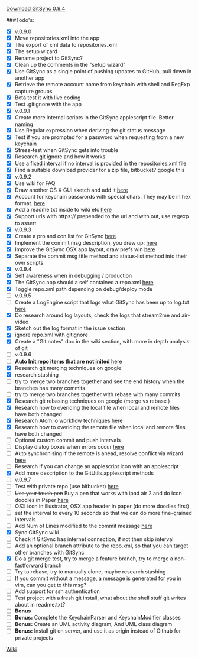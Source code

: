 [Download GitSync 0.9.4](https://github.com/eonist/GitSync/releases/download/0.9.4/GitSync.app.zip)

###Todo's:
- [x] v.0.9.0
 - [x] Move repositories.xml into the app
 - [x] The export of xml data to repositories.xml
 - [x] The setup wizard
 - [x] Rename project to GitSync?
 - [x] Clean up the comments in the "setup wizard"
 - [x] Use GitSync as a single point of pushing updates to GitHub, pull down in another app
 - [x] Retrieve the remote account name from keychain with shell and RegExp capture groups
 - [x] Beta test it with live coding
 - [x] Test .gitignore with the app
- [x] v.0.9.1
 - [x] Create more internal scripts in the GitSync.applescript file. Better naming
 - [x] Use Regular expression when deriving the git status message
 - [x] Test if you are prompted for a password when requesting from a new keychain
 - [x] Stress-test when GitSync gets into trouble
 - [x] Research git ignore and how it works
 - [x] Use a fixed interval if no interval is provided in the repositories.xml file
 - [x] Find a suitable download provider for a zip file, bitbucket? google this
- [x] v.0.9.2
 - [x] Use wiki for FAQ
 - [x] Draw another OS X GUI sketch and add it [here](https://github.com/eonist/GitSync/issues/16)
 - [x] Account for keychain passwords with special chars. They may be in hex format. [here](https://github.com/eonist/GitSync/issues/18)
 - [x] Add a readme.txt inside to wiki etc [here](https://github.com/eonist/GitSync/issues/21)
 - [x] Support urls with https:// prepended to the url and with out, use regexp to assert
- [x] v.0.9.3
 - [x] Create a pro and con list for GitSync [here](https://github.com/eonist/GitSync/issues/19)
 - [x] Implement the commit msg description, you drew up: [here](https://github.com/eonist/GitSync/issues/10)
 - [x] Improve the GitSync OSX app layout, draw prefs win [here](https://github.com/eonist/GitSync/issues/16)
 - [x] Separate the commit msg title method and status-list method into their own scripts
- [x] v.0.9.4
 - [x] Self awareness when in debugging / production
 - [x] The GitSync.app should a self contained a repo.xml [here](https://github.com/eonist/GitSync/issues/31)
 - [x] Toggle repo.xml path depending on debug/deploy mode
- [ ] v.0.9.5
 - [ ] Create a LogEngine script that logs what GitSync has been up to log.txt [here](https://github.com/eonist/GitSync/issues/33) 
 - [x] Do research around log layouts, check the logs that stream2me and air-video
 - [x] Sketch out the log format in the issue section
 - [x] ignore repo.xml with gitignore
 - [x] Create a "Git notes" doc in the wiki section, with more in depth analysis of git
- [ ] v.0.9.6
 - [ ] **Auto Init repo items that are not inited** [here](https://github.com/eonist/GitSync/issues/30)
 - [x] Research git merging techniques on google
 - [x] research stashing
 - [ ] try to merge two branches together and see the end history when the branches has many commits
 - [ ] try to merge two branches together with rebase with many commits
 - [x] Research git rebasing techniques on google (merge vs rebase )
 - [x] Research how to overiding the local file when local and remote files have both changed
 - [x] Research Atom.io workflow techniques [here](https://github.com/eonist/GitSync/wiki/Atom-tips-and-tricks) 
 - [x] Research how to overiding the remote file when local and remote files have both changed
 - [ ] Optional custom commit and push intervals
 - [ ] Display dialog boxes when errors occur [here](https://github.com/eonist/GitSync/issues/24)  
 - [ ] Auto synchronising if the remote is ahead, resolve conflict via wizard [here](https://github.com/eonist/GitSync/issues/17)
 - [ ] Research if you can change an applescript icon with an applescript
 - [x] Add more description to the GitUtils.applescript methods
- [ ] v.0.9.7
 - [ ] Test with  private repo (use bitbucket) [here](https://github.com/eonist/GitSync/issues/20)
 - [ ] ~~Use your touch pen~~ Buy a pen that works with ipad air 2 and do icon doodles in Paper [here](https://github.com/eonist/GitSync/issues/16) 
 - [ ] OSX icon in illustrator, OSX app header in paper (do more doodles first)
 - [ ] set the interval to every 10 seconds so that we can do more fine-grained intervals
 - [ ] Add Num of Lines modified to the commit message [here](https://github.com/eonist/GitSync/issues/32) 
 - [x] Sync GitSync wiki
 - [ ] Check if GitSync has internet connection, if not then skip interval
 - [ ] Add an optional branch attribute to the repo.xml, so that you can target other branches with GitSync
 - [x] Do a git merge test, try to merge a feature branch, try to merge a non-fastforward branch
 - [ ] Try to rebase, try to manually clone, maybe research stashing 
 - [ ] If you commit without a message, a message is generated for you in vim, can you get to this msg?
 - [ ] Add support for ssh authentication
 - [ ] Test project with a fresh git install, what about the shell stuff git writes about in readme.txt?
- [ ] **Bonus**
 - [ ] **Bonus:** Complete the KeychainParser and KeychainModifier classes
 - [ ] **Bonus:** Create an UML activity diagram, And UML class diagram
 - [ ] **Bonus:** Install git on server, and use it as origin instead of Github for private projects

[Wiki](https://github.com/eonist/GitSync/wiki/)  
